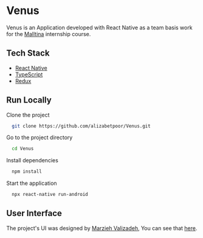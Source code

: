 # Venus

Venus is an Application developed with React Native as a team
basis work for the [Malltina](https://malltina.com/)
internship course.


## Tech Stack

- [React Native](https://reactnative.dev/)
- [TypeScript](https://www.typescriptlang.org/)
- [Redux](https://redux.js.org/)

## Run Locally

Clone the project

```bash
  git clone https://github.com/alizabetpoor/Venus.git
```

Go to the project directory

```bash
  cd Venus
```

Install dependencies

```bash
  npm install
```

Start the application

```bash
  npx react-native run-android
```


## User Interface
The project's UI was designed by [Marzieh Valizadeh](https://github.com/mvlz),
You can see that
[here](https://www.figma.com/file/omHUJWXsGATqZ87t4sivpO/Malltina).

